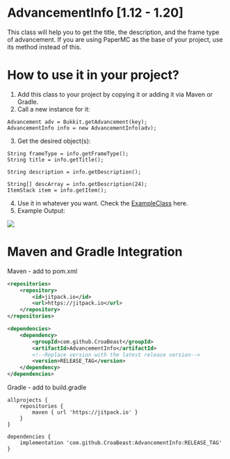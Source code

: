 # AdvancementInfo [1.12 - 1.20]

This class will help you to get the title, the description, and the frame type of advancement.
If you are using PaperMC as the base of your project, use its method instead of this.

# How to use it in your project?
	
1. Add this class to your project by copying it or adding it via Maven or Gradle.
2. Call a new instance for it:
```
Advancement adv = Bukkit.getAdvancement(key);
AdvancementInfo info = new AdvancementInfo(adv);
```
3. Get the desired object(s):
```
String frameType = info.getFrameType();
String title = info.getTitle();

String description = info.getDescription();

String[] descArray = info.getDescription(24);
ItemStack item = info.getItem();
```
4. Use it in whatever you want. Check the [ExampleClass](https://github.com/CroaBeast/AdvancementInfo/blob/main/Example.java) here.
5. Example Output: 

![](https://i.imgur.com/htglb6H.png)

# Maven and Gradle Integration
Maven - add to pom.xml
```xml
<repositories>
    <repository>
        <id>jitpack.io</id>
        <url>https://jitpack.io</url>
    </repository>
</repositories>
```
```xml
<dependencies>
    <dependency>
        <groupId>com.github.CroaBeast</groupId>
        <artifactId>AdvancementInfo</artifactId>
        <!--Replace version with the latest release version-->
        <version>RELEASE_TAG</version>
    </dependency>
</dependencies>
```

Gradle - add to build.gradle
```
allprojects {
    repositories {
        maven { url 'https://jitpack.io' }
    }
}
```
```
dependencies {
    implementation 'com.github.CroaBeast:AdvancementInfo:RELEASE_TAG'
}
```
